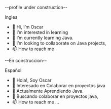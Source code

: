 --profile under construction--


Ingles
- 👋 Hi, I’m Oscar
- 👀 I’m interested in learning
- 🌱 I’m currently learning Java.
- 💞️ I’m looking to collaborate on Java projects, 
- 📫 How to reach me 


--En construccion--

 Español
- 👋 Hola!, Soy Oscar
- 👀 Interesado en Colaborar en proyectos java
- 🌱 Actualmente Aprendiendo Java.
- 💞️ Buscando colaborar en proyectos java,
- 📫 How to reach me ...

